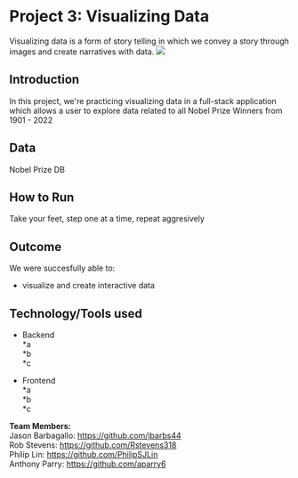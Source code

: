 # Project 3: Visualizing Data
Visualizing data is a form of story telling in which we convey a story through images and create narratives with data.
![](https://media3.giphy.com/media/v1.Y2lkPTc5MGI3NjExMWFiMzE3NTNiZjkwMmYxMzM2NGJlOTUwZDA4N2Q0MzdiYzIwOGQyMSZlcD12MV9pbnRlcm5hbF9naWZzX2dpZklkJmN0PWc/l0EtMRkS2HA0Xn4He/giphy.gif)

## **Introduction**<br/>
In this project, we're practicing visualizing data in a full-stack application which allows a user to explore data related to all Nobel Prize Winners from 1901 - 2022 <br/>

## **Data**
Nobel Prize DB

## **How to Run**
Take your feet, step one at a time, repeat aggresively


## **Outcome**
We were succesfully able to: <br/>
* visualize and create interactive data<br/>

## **Technology/Tools used**
* Backend <br/>
    *a <br/>
    *b <br/>
    *c <br/>

* Frontend <br/>
    *a <br/>
    *b <br/>
    *c <br/>

**Team Members:** <br/>
Jason Barbagallo: https://github.com/jbarbs44 <br/>
Rob Stevens: https://github.com/Rstevens318 <br/>
Philip Lin: https://github.com/PhilipSJLin <br/>
Anthony Parry: https://github.com/aparry6 <br/>


